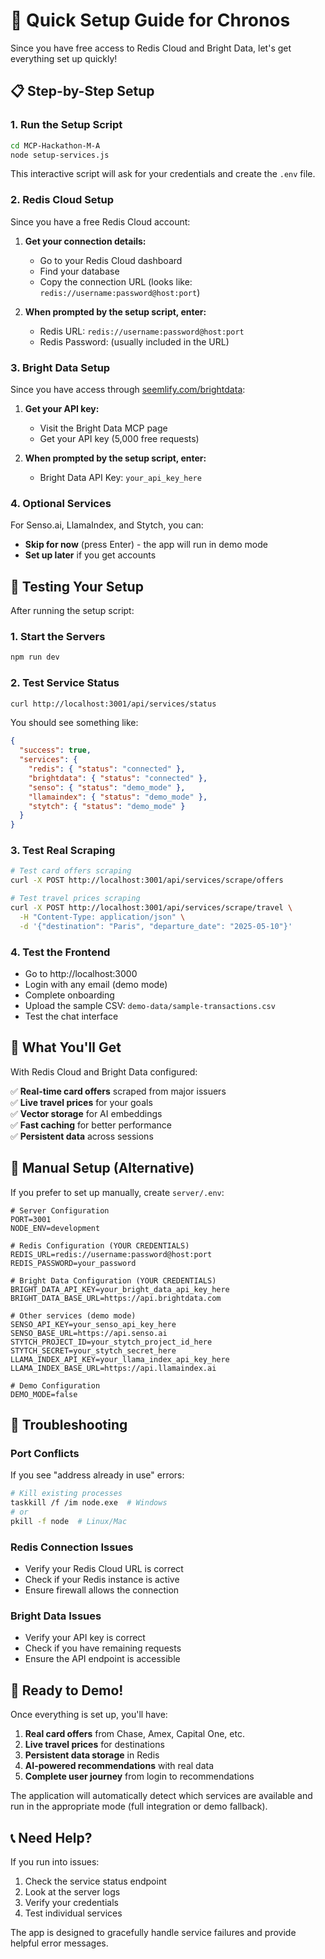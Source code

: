 # 🚀 Quick Setup Guide for Chronos

Since you have free access to Redis Cloud and Bright Data, let's get everything set up quickly!

## 📋 **Step-by-Step Setup**

### **1. Run the Setup Script**
```bash
cd MCP-Hackathon-M-A
node setup-services.js
```

This interactive script will ask for your credentials and create the `.env` file.

### **2. Redis Cloud Setup**
Since you have a free Redis Cloud account:

1. **Get your connection details:**
   - Go to your Redis Cloud dashboard
   - Find your database
   - Copy the connection URL (looks like: `redis://username:password@host:port`)

2. **When prompted by the setup script, enter:**
   - Redis URL: `redis://username:password@host:port`
   - Redis Password: (usually included in the URL)

### **3. Bright Data Setup**
Since you have access through [seemlify.com/brightdata](https://seemlify.com/brightdata):

1. **Get your API key:**
   - Visit the Bright Data MCP page
   - Get your API key (5,000 free requests)

2. **When prompted by the setup script, enter:**
   - Bright Data API Key: `your_api_key_here`

### **4. Optional Services**
For Senso.ai, LlamaIndex, and Stytch, you can:
- **Skip for now** (press Enter) - the app will run in demo mode
- **Set up later** if you get accounts

## 🧪 **Testing Your Setup**

After running the setup script:

### **1. Start the Servers**
```bash
npm run dev
```

### **2. Test Service Status**
```bash
curl http://localhost:3001/api/services/status
```

You should see something like:
```json
{
  "success": true,
  "services": {
    "redis": { "status": "connected" },
    "brightdata": { "status": "connected" },
    "senso": { "status": "demo_mode" },
    "llamaindex": { "status": "demo_mode" },
    "stytch": { "status": "demo_mode" }
  }
}
```

### **3. Test Real Scraping**
```bash
# Test card offers scraping
curl -X POST http://localhost:3001/api/services/scrape/offers

# Test travel prices scraping
curl -X POST http://localhost:3001/api/services/scrape/travel \
  -H "Content-Type: application/json" \
  -d '{"destination": "Paris", "departure_date": "2025-05-10"}'
```

### **4. Test the Frontend**
- Go to http://localhost:3000
- Login with any email (demo mode)
- Complete onboarding
- Upload the sample CSV: `demo-data/sample-transactions.csv`
- Test the chat interface

## 🎯 **What You'll Get**

With Redis Cloud and Bright Data configured:

✅ **Real-time card offers** scraped from major issuers  
✅ **Live travel prices** for your goals  
✅ **Vector storage** for AI embeddings  
✅ **Fast caching** for better performance  
✅ **Persistent data** across sessions  

## 🔧 **Manual Setup (Alternative)**

If you prefer to set up manually, create `server/.env`:

```env
# Server Configuration
PORT=3001
NODE_ENV=development

# Redis Configuration (YOUR CREDENTIALS)
REDIS_URL=redis://username:password@host:port
REDIS_PASSWORD=your_password

# Bright Data Configuration (YOUR CREDENTIALS)
BRIGHT_DATA_API_KEY=your_bright_data_api_key_here
BRIGHT_DATA_BASE_URL=https://api.brightdata.com

# Other services (demo mode)
SENSO_API_KEY=your_senso_api_key_here
SENSO_BASE_URL=https://api.senso.ai
STYTCH_PROJECT_ID=your_stytch_project_id_here
STYTCH_SECRET=your_stytch_secret_here
LLAMA_INDEX_API_KEY=your_llama_index_api_key_here
LLAMA_INDEX_BASE_URL=https://api.llamaindex.ai

# Demo Configuration
DEMO_MODE=false
```

## 🚨 **Troubleshooting**

### **Port Conflicts**
If you see "address already in use" errors:
```bash
# Kill existing processes
taskkill /f /im node.exe  # Windows
# or
pkill -f node  # Linux/Mac
```

### **Redis Connection Issues**
- Verify your Redis Cloud URL is correct
- Check if your Redis instance is active
- Ensure firewall allows the connection

### **Bright Data Issues**
- Verify your API key is correct
- Check if you have remaining requests
- Ensure the API endpoint is accessible

## 🎉 **Ready to Demo!**

Once everything is set up, you'll have:

1. **Real card offers** from Chase, Amex, Capital One, etc.
2. **Live travel prices** for destinations
3. **Persistent data storage** in Redis
4. **AI-powered recommendations** with real data
5. **Complete user journey** from login to recommendations

The application will automatically detect which services are available and run in the appropriate mode (full integration or demo fallback).

## 📞 **Need Help?**

If you run into issues:
1. Check the service status endpoint
2. Look at the server logs
3. Verify your credentials
4. Test individual services

The app is designed to gracefully handle service failures and provide helpful error messages.
